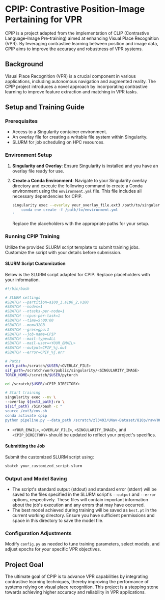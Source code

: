# CPIP: Contrastive Position-Image Pertaining for VPR

CPIP is a project adapted from the implementation of CLIP (Contrastive Language–Image Pre-training) aimed at enhancing Visual Place Recognition (VPR). By leveraging contrastive learning between position and image data, CPIP aims to improve the accuracy and robustness of VPR systems.

## Background

Visual Place Recognition (VPR) is a crucial component in various applications, including autonomous navigation and augmented reality. The CPIP project introduces a novel approach by incorporating contrastive learning to improve feature extraction and matching in VPR tasks.

## Setup and Training Guide

### Prerequisites

- Access to a Singularity container environment.
- An overlay file for creating a writable file system within Singularity.
- SLURM for job scheduling on HPC resources.

### Environment Setup

1. **Singularity and Overlay**: Ensure Singularity is installed and you have an overlay file ready for use.

2. **Create a Conda Environment**:
   Navigate to your Singularity overlay directory and execute the following command to create a Conda environment using the `environment.yml` file. This file includes all necessary dependencies for CPIP.

   ```bash
   singularity exec --overlay your_overlay_file.ext3 /path/to/singularity_image.sif /bin/bash -c "
       conda env create -f /path/to/environment.yml
   "
   ```
   Replace the placeholders with the appropriate paths for your setup.

### Running CPIP Training

Utilize the provided SLURM script template to submit training jobs. Customize the script with your details before submission.

#### SLURM Script Customization

Below is the SLURM script adapted for CPIP. Replace placeholders with your information.

```bash
#!/bin/bash

# SLURM settings
#SBATCH --partition=a100_1,a100_2,v100
#SBATCH --nodes=1
#SBATCH --ntasks-per-node=1
#SBATCH --cpus-per-task=1
#SBATCH --time=5:00:00
#SBATCH --mem=32GB
#SBATCH --gres=gpu:1
#SBATCH --job-name=CPIP
#SBATCH --mail-type=ALL
#SBATCH --mail-user=<YOUR_EMAIL>
#SBATCH --output=CPIP_%j.out
#SBATCH --error=CPIP_%j.err

# Paths
ext3_path=/scratch/$USER/<OVERLAY_FILE>
sif_path=/scratch/work/public/singularity/<SINGULARITY_IMAGE>
TORCH_HOME=/scratch/$USER/pytorch

cd /scratch/$USER/<CPIP_DIRECTORY>

# Start training
singularity exec --nv \
--overlay ${ext3_path}:ro \
${sif_path} /bin/bash -c "
source /ext3/env.sh
conda activate cpip
python pipeline.py --data_path /scratch/zl3493/UNav-Dataset/810p/raw/000"
```

- `<YOUR_EMAIL>`, `<OVERLAY_FILE>`, `<SINGULARITY_IMAGE>`, and `<CPIP_DIRECTORY>` should be updated to reflect your project's specifics.

#### Submitting the Job

Submit the customized SLURM script using:

```bash
sbatch your_customized_script.slurm
```

### Output and Model Saving

- The script's standard output (stdout) and standard error (stderr) will be saved to the files specified in the SLURM script's `--output` and `--error` options, respectively. These files will contain important information about the job's execution and any errors that may have occurred.
- The best model achieved during training will be saved as `best.pt` in the current working directory. Ensure you have sufficient permissions and space in this directory to save the model file.

### Configuration Adjustments

Modify `config.py` as needed to tune training parameters, select models, and adjust epochs for your specific VPR objectives.

## Project Goal

The ultimate goal of CPIP is to advance VPR capabilities by integrating contrastive learning techniques, thereby improving the performance of systems relying on visual place recognition. This project is a stepping stone towards achieving higher accuracy and reliability in VPR applications.
